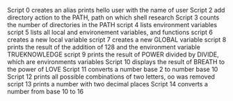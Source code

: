 Script 0 creates an alias
 prints hello user with the name of user
Script 2 add directory action to the PATH, path on which shell research
Script 3 counts the number of directories in the PATH
script 4 lists environment variables
script 5 lists all local and environement variables, and functions
script 6 creates a new local variable
script 7 creates a new GLOBAL variable
script 8 prints the result of the addition of 128 and the environment variable TRUEKNOWLEDGE
script 9 prints the result of POWER divided by DIVIDE, which are environments variables
Script 10 displays the result of BREATH to the power of LOVE
Script 11 converts a number base 2 to number base 10
Script 12 prints all possible combinations of two letters, oo was removed
script 13 prints a number with two decimal places
Script 14 converts a number from base 10 to 16
